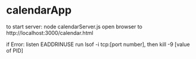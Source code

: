 # calendarApp

to start server: node calendarServer.js
open browser to http://localhost:3000/calendar.html

if Error: listen EADDRINUSE  run lsof -i tcp:[port number], then kill -9 [value of PID]